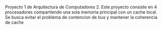 Proyecto 1 de Arquitectura de Computadores 2. Este proyecto consiste en 4 procesadores compartiendo una sola memoria principal con un cache local. Se busca evitar el problema de contencion de bus y mantener la coherencia de cache
